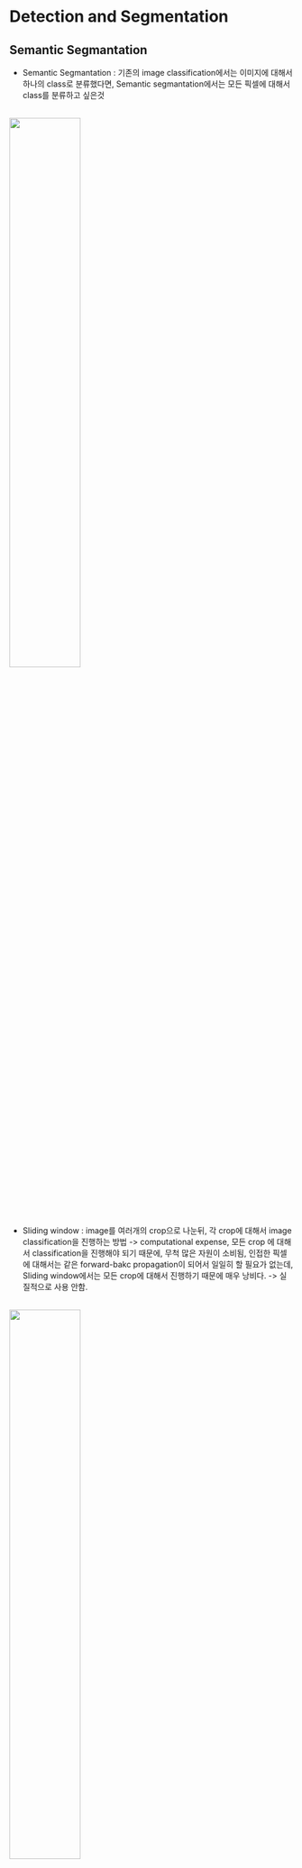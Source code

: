 # Detection and Segmentation

## Semantic Segmantation
- Semantic Segmantation : 기존의 image classification에서는 이미지에 대해서 하나의 class로 분류했다면, Semantic segmantation에서는 모든 픽셀에 대해서 class를 분류하고 싶은것
<br>
<img src="https://user-images.githubusercontent.com/48700102/118393673-37e63b00-b67b-11eb-85ac-92eacdbddbf1.png" width="50%">
<br>

- Sliding window : image를 여러개의 crop으로 나눈뒤, 각 crop에 대해서 image classification을 진행하는 방법 -> computational expense, 모든 crop 에 대해서 classification을 진행해야 되기 때문에, 무척 많은 자원이 소비됨, 인접한 픽셀에 대해서는 같은 forward-bakc propagation이 되어서 일일히 할 필요가 없는데, Sliding window에서는 모든 crop에 대해서 진행하기 때문에 매우 낭비다. -> 실질적으로 사용 안함.
<br>
<img src="https://user-images.githubusercontent.com/48700102/118393795-da062300-b67b-11eb-8239-ef893a039138.png" width="50%">
<br>

- Fully Convolutional : gigantic convolutional neural network으로 모든 픽셀에 대해서 진행, output data에서 모든 픽셀에 대해서 classifier가 존재하게 됨 -> very expensive(모든 픽셀에 대한 computation)
- 실제적으로 사용할때는, Fully convolutional 사이에 downsampling 과 upsampling을 lower spatial resolution 계산을 통해서 computation을 줄인다.
<br>
<img src="https://user-images.githubusercontent.com/48700102/118393930-98c24300-b67c-11eb-8748-3ea098368a32.png" width="50%">
<br>

<br>
<img src="https://user-images.githubusercontent.com/48700102/118393950-b5f71180-b67c-11eb-967c-c88e5f8ce030.png" width="50%">
<br>

- Up-sampling의 한 방법 : Un-pooling, Max Unpooling
- Max unpooling할때, 어느 부분에서 Max pooling step이 이루어졌는지 저장하고, Max unpooling때 retrieve하게 된다.
<br>
<img src="https://user-images.githubusercontent.com/48700102/118436073-150b6380-b71b-11eb-8f5c-24b64acbada8.png" width="50%">
<br>

- 학습가능한 up-sampling layer를 만드는 방법 : transpose convolution
- transpose convolution : convolution operation의 반대로 계산하면서 up sampling을 함. 기존의 convolution에서는 filter를 이용해서 dot product를 했다면, de-convolution operation에서는 input data 를 하나의 filter size data로 변환, output data에 덮어씌움.
<br><br><br><br><br>

# Localization
<br>
<img src="https://user-images.githubusercontent.com/48700102/118436649-22751d80-b71c-11eb-9b35-d94505f1a37c.png" width="50%">
<br>

- Localization : image classification과 더불어, image 가 차지하는 부분을 특정함.
- 기존의 image classification task 과 유사하게, 4096-> 4 의 fully connected layer로 마지막 layer를 구성해 x,y,w,h 를 도출하게 함.
<br><br><br><br><br>

# Detection
<br>
<img src="https://user-images.githubusercontent.com/48700102/118437600-e2169f00-b71d-11eb-90b8-66b5de6f27f8.png" width="50%">
<br>

- Detection : image 안에 '여러개'의 물체에 대한 차지하는 부분과 각각의 image classification을 진행
- vs classification + Localization : 하나의 image안에 여러개의 이미지가 들어 있으며, 정확히 몇개가 있는지는 모름
<br>
<img src="https://user-images.githubusercontent.com/48700102/118437669-02def480-b71e-11eb-9932-ffa0cee29dd5.png" width="50%">
<br>

- Sliding Window : window를 이미지에 걸쳐서 진행하면서, crop들을 CNN에 통과, image classification을 진행
- Problem : how to choose crop?, 매우 많은 crop 을 생성해야함
<br>
<img src="https://user-images.githubusercontent.com/48700102/118437837-45a0cc80-b71e-11eb-9bf0-564c1fb149d8.png" width="50%">
<br>

- Region Proposals(traditional vision technique) : blobby image를 찾아서 image가 될법한 범위를 탐색, CNN에 통과
<br>
<img src="https://user-images.githubusercontent.com/48700102/118438770-d75d0980-b71f-11eb-8219-17e7958a1a9b.png" width="50%">
<br>

- R-CNN 논문이 Region Proposal를 이용해서 Detection을 진행. region propasal->image size reconstructoin-> SVM loss+Bbox reg
- R-CNN 문제점 : computationally expensive, slow training, take up alot of disk space
<br>
<img src="https://user-images.githubusercontent.com/48700102/118438809-e5128f00-b71f-11eb-8e0f-70adf183170d.png" width="50%">
<br>

- Fast R-CNN : image 자체에서 crop을 뽑는것이 아닌, image 를 ConvNet을 통과시키고, feature map에서 crop(region proposal)을 진행
<br>
<img src="https://user-images.githubusercontent.com/48700102/118438945-168b5a80-b720-11eb-965a-2f0ef9b86871.png" width="50%">
<br>

- Faster R-CNN : crop을 뽑을때, traditional한 방법이아닌, CNN자체가 proposal을 할 수 있도록 설계












